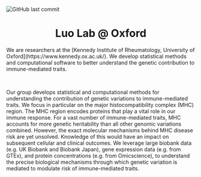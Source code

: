 ![GitHub last commit](https://img.shields.io/github/last-commit/greenelab/lab-website-template)

<h1 align="center">Luo Lab @ Oxford</h1>
<p align="center">
<!-- <img height="200" src="https://raw.githubusercontent.com/greenelab/lab-website-template/main/favicons/share-thumbnail.jpg?raw=true" alt="Lab Website Template"> -->
</p>
We are researchers at the [Kennedy Institute of Rheumatology, University of Oxford](https://www.kennedy.ox.ac.uk/). We develop statistical methods and computational software to better understand the genetic contribution to immune-mediated traits.

&nbsp;


Our group develops statistical and computational methods for understanding the contribution of genetic variations to immune-mediated traits. We focus in particular on the major histocompatibility complex (MHC) region. The MHC region encodes proteins that play a vital role in our immune response. For a vast number of immune-mediated traits, MHC accounts for more genetic heritability than all other genomic variations combined. However, the exact molecular mechanisms behind MHC disease risk are yet unsolved. Knowledge of this would have an impact on subsequent cellular and clinical outcomes. We leverage large biobank data (e.g. UK Biobank and Biobank Japan), gene expression data (e.g. from GTEx), and protein concentrations (e.g. from Omicscience), to understand the precise biological mechanisms through which genetic variation is mediated to modulate risk of immune-mediated traits.

